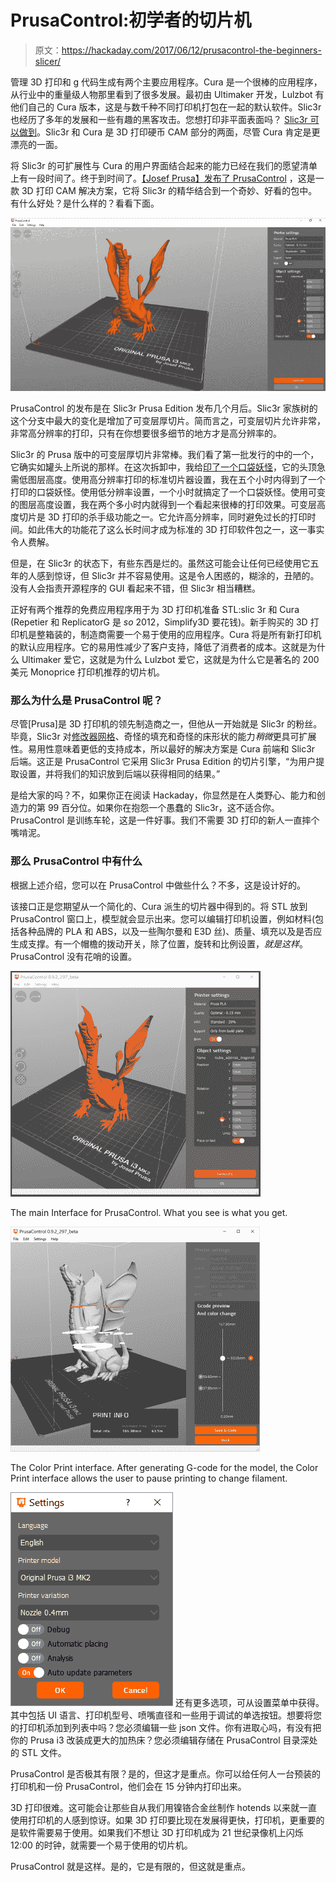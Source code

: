 # PrusaControl:初学者的切片机

> 原文：<https://hackaday.com/2017/06/12/prusacontrol-the-beginners-slicer/>

管理 3D 打印和 g 代码生成有两个主要应用程序。Cura 是一个很棒的应用程序，从行业中的重量级人物那里看到了很多发展。最初由 Ultimaker 开发，Lulzbot 有他们自己的 Cura 版本，这是与数千种不同打印机打包在一起的默认软件。Slic3r 也经历了多年的发展和一些有趣的黑客攻击。您想打印非平面表面吗？ [Slic3r 可以做到](http://hackaday.com/2016/07/27/3d-printering-non-planar-layer-fdm/)。Slic3r 和 Cura 是 3D 打印硬币 CAM 部分的两面，尽管 Cura 肯定是更漂亮的一面。

将 Slic3r 的可扩展性与 Cura 的用户界面结合起来的能力已经在我们的愿望清单上有一段时间了。终于到时间了。[【Josef Prusa】发布了 PrusaControl](http://prusacontrol.org/) ，这是一款 3D 打印 CAM 解决方案，它将 Slic3r 的精华结合到一个奇妙、好看的包中。有什么好处？是什么样的？看看下面。

[![](img/da32ffef43b25bc5213b6a11928ee860.png)](https://hackaday.com/wp-content/uploads/2017/06/pc-front.jpg)

PrusaControl 的发布是在 Slic3r Prusa Edition 发布几个月后。Slic3r 家族树的这个分支中最大的变化是增加了可变层厚切片。简而言之，可变层切片允许非常，非常高分辨率的打印，只有在你想要很多细节的地方才是高分辨率的。

Slic3r 的 Prusa 版中的可变层厚切片非常棒。我们看了第一批发行的中的一个，它确实如罐头上所说的那样。在这次拆卸中，我给[印了一个口袋妖怪](https://hackaday.io/project/4032-the-original-low-poly-pokemon)，它的头顶急需低图层高度。使用高分辨率打印的标准切片器设置，我在五个小时内得到了一个打印的口袋妖怪。使用低分辨率设置，一个小时就搞定了一个口袋妖怪。使用可变的图层高度设置，我在两个多小时内就得到一个看起来很棒的打印效果。可变层高度切片是 3D 打印的杀手级功能之一。它允许高分辨率，同时避免过长的打印时间。如此伟大的功能花了这么长时间才成为标准的 3D 打印软件包之一，这一事实令人费解。

但是，在 Slic3r 的状态下，有些东西是烂的。虽然这可能会让任何已经使用它五年的人感到惊讶，但 Slic3r 并不容易使用。这是令人困惑的，糊涂的，丑陋的。没有人会指责开源程序的 GUI 看起来不错，但 Slic3r 相当糟糕。

正好有两个推荐的免费应用程序用于为 3D 打印机准备 STL:slic 3r 和 Cura (Repetier 和 ReplicatorG 是 *so* 2012，Simplify3D 要花钱)。新手购买的 3D 打印机是整箱装的，制造商需要一个易于使用的应用程序。Cura 将是所有新打印机的默认应用程序。它的易用性减少了客户支持，降低了消费者的成本。这就是为什么 Ultimaker 爱它，这就是为什么 Lulzbot 爱它，这就是为什么它是著名的 200 美元 Monoprice 打印机推荐的切片机。

### 那么为什么是 PrusaControl 呢？

尽管[Prusa]是 3D 打印机的领先制造商之一，但他从一开始就是 Slic3r 的粉丝。毕竟，Slic3r 对[修改器网格](http://slic3r.org/blog/modifier-meshes)、奇怪的填充和奇怪的床形状的能力*稍微*更具可扩展性。易用性意味着更低的支持成本，所以最好的解决方案是 Cura 前端和 Slic3r 后端。这正是 PrusaControl 它采用 Slic3r Prusa Edition 的切片引擎，“为用户提取设置，并将我们的知识放到后端以获得相同的结果。”

是给大家的吗？不，如果你正在阅读 Hackaday，你显然是在人类野心、能力和创造力的第 99 百分位。如果你在抱怨一个愚蠢的 Slic3r，这不适合你。PrusaControl 是训练车轮，这是一件好事。我们不需要 3D 打印的新人一直摔个嘴啃泥。

### 那么 PrusaControl 中有什么

根据上述介绍，您可以在 PrusaControl 中做些什么？不多，这是设计好的。

该接口正是您期望从一个简化的、Cura 派生的切片器中得到的。将 STL 放到 PrusaControl 窗口上，模型就会显示出来。您可以编辑打印机设置，例如材料(包括各种品牌的 PLA 和 ABS，以及一些陶尔曼和 E3D 丝)、质量、填充以及是否应生成支撑。有一个帽檐的拨动开关，除了位置，旋转和比例设置，*就是这样*。PrusaControl 没有花哨的设置。

[![](img/b3aeb049423bdf243f956ab56b303cb9.png)](https://hackaday.com/wp-content/uploads/2017/06/prusacontrolsd.png)

The main Interface for PrusaControl. What you see is what you get.

[![](img/181d8218f29225c5ce2cb3e77beefee7.png)](https://hackaday.com/wp-content/uploads/2017/06/colorprint.png)

The Color Print interface. After generating G-code for the model, the Color Print interface allows the user to pause printing to change filament.

[![](img/a3ba11a67bd8ef478e24da0106fa85eb.png)](https://hackaday.com/wp-content/uploads/2017/06/prusacontrolsettings.png) 还有更多选项，可从设置菜单中获得。其中包括 UI 语言、打印机型号、喷嘴直径和一些用于调试的单选按钮。想要将您的打印机添加到列表中吗？您必须编辑一些 json 文件。你有进取心吗，有没有把你的 Prusa i3 改装成更大的加热床？您必须编辑存储在 PrusaControl 目录深处的 STL 文件。

PrusaControl 是否极其有限？是的，但这才是重点。你可以给任何人一台预装的打印机和一份 PrusaControl，他们会在 15 分钟内打印出来。

3D 打印很难。这可能会让那些自从我们用镍铬合金丝制作 hotends 以来就一直使用打印机的人感到惊讶。如果 3D 打印要比现在发展得更快，打印机，更重要的是软件需要易于使用。如果我们不想让 3D 打印机成为 21 世纪录像机上闪烁 12:00 的时钟，就需要一个易于使用的切片机。

PrusaControl 就是这样。是的，它是有限的，但这就是重点。